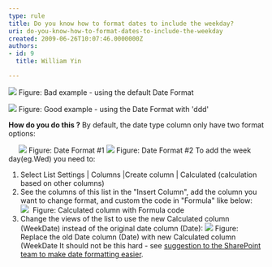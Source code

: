 ```yaml
---
type: rule
title: Do you know how to format dates to include the weekday?
uri: do-you-know-how-to-format-dates-to-include-the-weekday
created: 2009-06-26T10:07:46.0000000Z
authors:
- id: 9
  title: William Yin

---
```


![](/Standards/SoftwareDevelopment/RulesToBetterSharePoint/PublishingImages/BadDateFormat.gif) 
Figure: Bad example - using the default Date Format

![](/Standards/SoftwareDevelopment/RulesToBetterSharePoint/PublishingImages/GoodDateFormat.gif)
Figure: Good example - using the Date Format with 'ddd'

**How do you do this ?**
  By default, the date type column only have two format options:

      ![](/Standards/SoftwareDevelopment/RulesToBetterSharePoint/PublishingImages/DateFormateDateOnly.gif) Figure: Date Format #1 ![](/Standards/SoftwareDevelopment/RulesToBetterSharePoint/PublishingImages/DateFormateDateAndTime.gif) Figure: Date Format #2 
To add the week day(eg.Wed) you need to: 
1. Select List Settings | Columns |Create column | Calculated (calculation based on other columns)
2. See the columns of this list in the "Insert Column", add the column you want to change format, and custom the code in "Formula" like below:  ![](/Standards/SoftwareDevelopment/RulesToBetterSharePoint/PublishingImages/CalculatedColumnWithFormulaCode.gif) 
Figure: Calculated column with Formula code
3. Change the views of the list to use the new Calculated column (WeekDate) instead of the original date column (Date): ![](/Standards/SoftwareDevelopment/RulesToBetterSharePoint/PublishingImages/ReplaceOldDate.gif) Figure: Replace the old Date column (Date) with new Calculated column (WeekDate It should not be this hard - see [suggestion to the SharePoint team to make date formatting easier](http&#58;//www.ssw.com.au/ssw/Standards/BetterSoftwareSuggestions/SharePointTeamServices.aspx#ChangeDateFormatShouldBeEasier).


